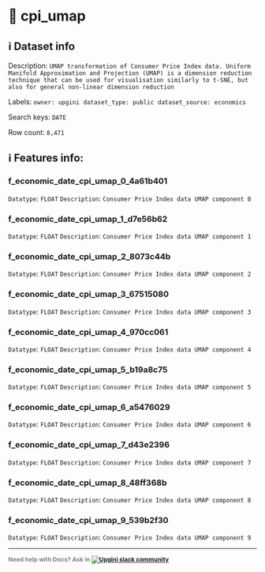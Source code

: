 # 📖 cpi_umap 
## ℹ️ Dataset info 
Description: `UMAP transformation of Consumer Price Index data. Uniform Manifold Approximation and Projection (UMAP) is a dimension reduction technique that can be used for visualisation similarly to t-SNE, but also for general non-linear dimension reduction` 

Labels: ` owner: upgini ` &nbsp;` dataset_type: public ` &nbsp;` dataset_source: economics ` &nbsp;

Search keys: 
` DATE ` &nbsp;

Row count: `8,471` 

## ℹ️ Features info:

### f_economic_date_cpi_umap_0_4a61b401
`Datatype`: `FLOAT`
`Description`: `Consumer Price Index data UMAP component 0`

### f_economic_date_cpi_umap_1_d7e56b62
`Datatype`: `FLOAT`
`Description`: `Consumer Price Index data UMAP component 1`

### f_economic_date_cpi_umap_2_8073c44b
`Datatype`: `FLOAT`
`Description`: `Consumer Price Index data UMAP component 2`

### f_economic_date_cpi_umap_3_67515080
`Datatype`: `FLOAT`
`Description`: `Consumer Price Index data UMAP component 3`

### f_economic_date_cpi_umap_4_970cc061
`Datatype`: `FLOAT`
`Description`: `Consumer Price Index data UMAP component 4`

### f_economic_date_cpi_umap_5_b19a8c75
`Datatype`: `FLOAT`
`Description`: `Consumer Price Index data UMAP component 5`

### f_economic_date_cpi_umap_6_a5476029
`Datatype`: `FLOAT`
`Description`: `Consumer Price Index data UMAP component 6`

### f_economic_date_cpi_umap_7_d43e2396
`Datatype`: `FLOAT`
`Description`: `Consumer Price Index data UMAP component 7`

### f_economic_date_cpi_umap_8_48ff368b
`Datatype`: `FLOAT`
`Description`: `Consumer Price Index data UMAP component 8`

### f_economic_date_cpi_umap_9_539b2f30
`Datatype`: `FLOAT`
`Description`: `Consumer Price Index data UMAP component 9`



---

<span style="color:grey;font-weight:700;font-size:12px">
    Need help with Docs? Ask in
    <a href="https://4mlg.short.gy/join-upgini-community">
        <img alt="Upgini slack community" src="https://img.shields.io/badge/slack-@upgini-orange.svg?logo=slack">
    </a>
</span>